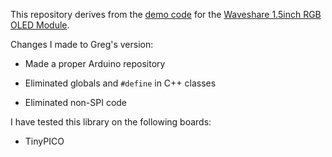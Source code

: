 This repository derives from the
[demo code](https://www.waveshare.com/wiki/File:1.5inch_RGB_OLED_Module_Code.7z)
for the [Waveshare 1.5inch RGB OLED Module](https://www.waveshare.com/wiki/1.5inch_RGB_OLED_Module).

Changes I made to Greg's version:

* Made a proper Arduino repository

* Eliminated globals and ```#define``` in C++ classes

* Eliminated non-SPI code

I have tested this library on the following boards:

* TinyPICO
